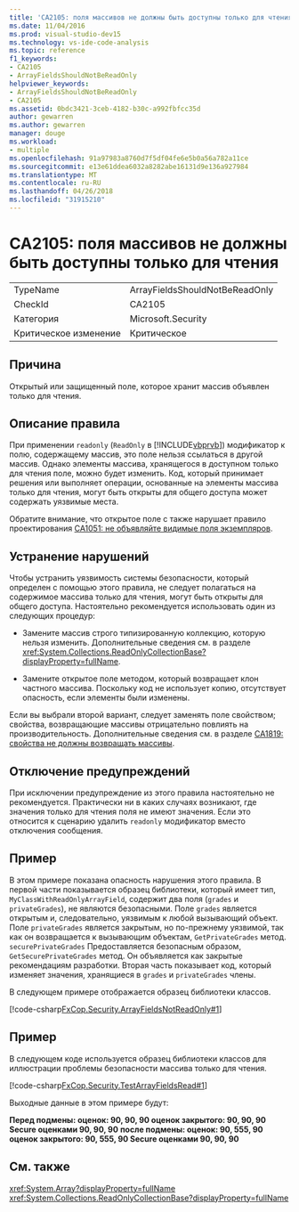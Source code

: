 ```yaml
---
title: 'CA2105: поля массивов не должны быть доступны только для чтения'
ms.date: 11/04/2016
ms.prod: visual-studio-dev15
ms.technology: vs-ide-code-analysis
ms.topic: reference
f1_keywords:
- CA2105
- ArrayFieldsShouldNotBeReadOnly
helpviewer_keywords:
- ArrayFieldsShouldNotBeReadOnly
- CA2105
ms.assetid: 0bdc3421-3ceb-4182-b30c-a992fbfcc35d
author: gewarren
ms.author: gewarren
manager: douge
ms.workload:
- multiple
ms.openlocfilehash: 91a97983a8760d7f5df04fe6e5b0a56a782a11ce
ms.sourcegitcommit: e13e61ddea6032a8282abe16131d9e136a927984
ms.translationtype: MT
ms.contentlocale: ru-RU
ms.lasthandoff: 04/26/2018
ms.locfileid: "31915210"
---
```

# <a name="ca2105-array-fields-should-not-be-read-only"></a>CA2105: поля массивов не должны быть доступны только для чтения
|||
|-|-|
|TypeName|ArrayFieldsShouldNotBeReadOnly|
|CheckId|CA2105|
|Категория|Microsoft.Security|
|Критическое изменение|Критическое|

## <a name="cause"></a>Причина
 Открытый или защищенный поле, которое хранит массив объявлен только для чтения.

## <a name="rule-description"></a>Описание правила
 При применении `readonly` (`ReadOnly` в [!INCLUDE[vbprvb](../code-quality/includes/vbprvb_md.md)]) модификатор к полю, содержащему массив, это поле нельзя ссылаться в другой массив. Однако элементы массива, хранящегося в доступном только для чтения поле, можно будет изменить. Код, который принимает решения или выполняет операции, основанные на элементы массива только для чтения, могут быть открыты для общего доступа может содержать уязвимые места.

 Обратите внимание, что открытое поле с также нарушает правило проектирования [CA1051: не объявляйте видимые поля экземпляров](../code-quality/ca1051-do-not-declare-visible-instance-fields.md).

## <a name="how-to-fix-violations"></a>Устранение нарушений
 Чтобы устранить уязвимость системы безопасности, который определен с помощью этого правила, не следует полагаться на содержимое массива только для чтения, могут быть открыты для общего доступа. Настоятельно рекомендуется использовать один из следующих процедур:

-   Замените массив строго типизированную коллекцию, которую нельзя изменить. Дополнительные сведения см. в разделе <xref:System.Collections.ReadOnlyCollectionBase?displayProperty=fullName>.

-   Замените открытое поле методом, который возвращает клон частного массива. Поскольку код не использует копию, отсутствует опасность, если элементы были изменены.

 Если вы выбрали второй вариант, следует заменять поле свойством; свойства, возвращающие массивы отрицательно повлиять на производительность. Дополнительные сведения см. в разделе [CA1819: свойства не должны возвращать массивы](../code-quality/ca1819-properties-should-not-return-arrays.md).

## <a name="when-to-suppress-warnings"></a>Отключение предупреждений
 При исключении предупреждение из этого правила настоятельно не рекомендуется. Практически ни в каких случаях возникают, где значения только для чтения поля не имеют значения. Если это относится к сценарию удалить `readonly` модификатор вместо отключения сообщения.

## <a name="example"></a>Пример
 В этом примере показана опасность нарушения этого правила. В первой части показывается образец библиотеки, который имеет тип, `MyClassWithReadOnlyArrayField`, содержит два поля (`grades` и `privateGrades`), не являются безопасными. Поле `grades` является открытым и, следовательно, уязвимым к любой вызывающий объект. Поле `privateGrades` является закрытым, но по-прежнему уязвимой, так как он возвращается к вызывающим объектам, `GetPrivateGrades` метод. `securePrivateGrades` Предоставляется безопасным образом, `GetSecurePrivateGrades` метод. Он объявляется как закрытые рекомендациям разработки. Вторая часть показывает код, который изменяет значения, хранящиеся в `grades` и `privateGrades` члены.

 В следующем примере отображается образец библиотеки классов.

 [!code-csharp[FxCop.Security.ArrayFieldsNotReadOnly#1](../code-quality/codesnippet/CSharp/ca2105-array-fields-should-not-be-read-only_1.cs)]

## <a name="example"></a>Пример
 В следующем коде используется образец библиотеки классов для иллюстрации проблемы безопасности массива только для чтения.

 [!code-csharp[FxCop.Security.TestArrayFieldsRead#1](../code-quality/codesnippet/CSharp/ca2105-array-fields-should-not-be-read-only_2.cs)]

 Выходные данные в этом примере будут:

 **Перед подмены: оценок: 90, 90, 90 оценок закрытого: 90, 90, 90 Secure оценками 90, 90, 90**
**после подмены: оценок: 90, 555, 90 оценок закрытого: 90, 555, 90 Secure оценками 90, 90, 90**
## <a name="see-also"></a>См. также
 <xref:System.Array?displayProperty=fullName> <xref:System.Collections.ReadOnlyCollectionBase?displayProperty=fullName>